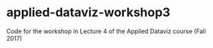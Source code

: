 # applied-dataviz-workshop3

Code for the workshop in Lecture 4 of the Applied Dataviz course (Fall 2017)
